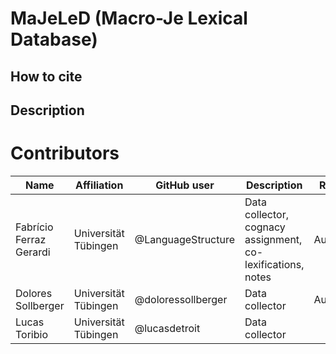 # MaJeLeD (Macro-Je Lexical Database)

## How to cite



## Description









# Contributors

Name | Affiliation | GitHub user | Description | Role
--- | --- | --- | --- | ---
Fabrício Ferraz Gerardi | Universität Tübingen | @LanguageStructure | Data collector, cognacy assignment, co-lexifications, notes | Author
Dolores Sollberger | Universität Tübingen | @doloressollberger | Data collector  | Author
Lucas Toribio | Universität Tübingen | @lucasdetroit | Data collector | 
